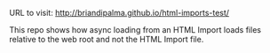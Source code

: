 URL to visit: http://briandipalma.github.io/html-imports-test/

This repo shows how async loading from an HTML Import loads files relative to the web root and not the HTML Import file.
